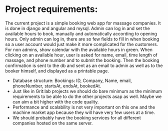 # Project requirements:

The current project is a simple booking web app for massage companies. It is done in django and angular and mysql.
Admin can log in and set the available hours to book, manually and automatically according to opening hours.
Only admin can log in, there are so few fields to fill in when booking so a user account would just make it more complicated for the customers.
For non admins, show calendar with the available hours in green. When clicking on an available hour, user is asked for name, email, time length of massage, and phone number and to submit the booking. Then the booking confirmation is sent to the db and sent as an email to admin as well as to the booker himself, and displayed as a printable page.
- Database structure: Bookings: ID, Company, Name, email, phoneNumber, startsAt, endsAt, bookedAt.
- Just like in Grit:lab projects we should do bare minimum as the minimum requirements to be able to do the other projects asap as well. Maybe we can aim a bit higher with the code quality.
- Performance and scalability is not very important on this one and the machine market app because they will have very few users at a time. 
- We should probably have the booking services for all different companies hosted on the same server.
